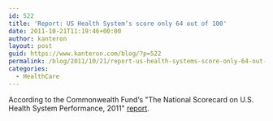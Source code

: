 ```yaml
---
id: 522
title: 'Report: US Health System‘s score only 64 out of 100'
date: 2011-10-21T11:19:46+00:00
author: kanteron
layout: post
guid: https://www.kanteron.com/blog/?p=522
permalink: /blog/2011/10/21/report-us-health-systems-score-only-64-out-of-100/
categories:
  - HealthCare
---
```

According to the Commonwealth Fund‘s "The National Scorecard on U.S. Health System Performance, 2011" <a title="https://www.commonwealthfund.org/Publications/Fund-Reports/2011/Oct/Why-Not-the-Best-2011.aspx" href="https://www.commonwealthfund.org/Publications/Fund-Reports/2011/Oct/Why-Not-the-Best-2011.aspx" target="_blank">report</a>.